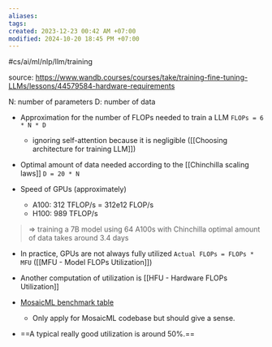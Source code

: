```yaml
---
aliases: 
tags: 
created: 2023-12-23 00:42 AM +07:00
modified: 2024-10-20 18:45 PM +07:00
---
```

#cs/ai/ml/nlp/llm/training 

source: https://www.wandb.courses/courses/take/training-fine-tuning-LLMs/lessons/44579584-hardware-requirements

N: number of parameters
D: number of data

- Approximation for the number of FLOPs needed to train a LLM 
	`FLOPs = 6 * N * D`
	- ignoring self-attention because it is negligible ([[Choosing architecture for training LLM]])

- Optimal amount of data needed according to the [[Chinchilla scaling laws]]
	`D = 20 * N`

- Speed of GPUs (approximately)
	- A100: 312 TFLOP/s = 312e12 FLOP/s
	- H100: 989 TFLOP/s

> => training a 7B model using 64 A100s with Chinchilla optimal amount of data takes  around 3.4 days

- In practice, GPUs are not always fully utilized
	`Actual FLOPs = FLOPs * MFU` ([[MFU - Model FLOPs Utilization]])

- Another computation of utilization is [[HFU - Hardware FLOPs Utilization]]

- [MosaicML benchmark table](https://github.com/mosaicml/llm-foundry/tree/main/scripts/train/benchmarking)
	- Only apply for MosaicML codebase but should give a sense.

- ==A typical really good utilization is around 50%.==
